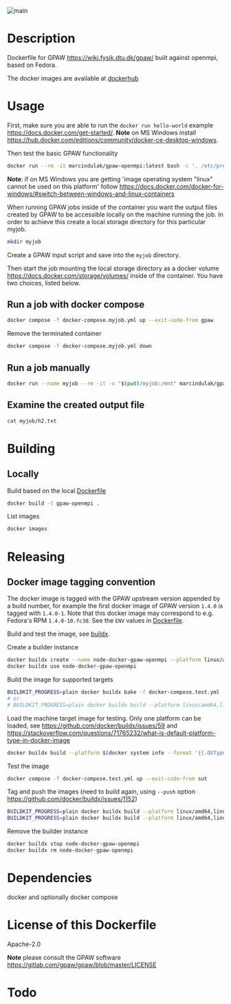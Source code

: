 ![main](https://github.com/marcindulak/docker-gpaw-openmpi/workflows/main/badge.svg)

# Description

Dockerfile for GPAW https://wiki.fysik.dtu.dk/gpaw/ built against openmpi, based on Fedora.

The docker images are available at [dockerhub](https://hub.docker.com/r/marcindulak/gpaw-openmpi)


# Usage

First, make sure you are able to run the `docker run hello-world` example https://docs.docker.com/get-started/.
**Note** on MS Windows install https://hub.docker.com/editions/community/docker-ce-desktop-windows.

Then test the basic GPAW functionality

```sh
docker run --rm -it marcindulak/gpaw-openmpi:latest bash -c '. /etc/profile.d/gpaw-*.sh&& . /etc/profile.d/modules.sh&& module use /usr/share/modulefiles&& module load mpi/openmpi && PYTHONPATH=$MPI_PYTHON3_SITEARCH OMP_NUM_THREADS=1 mpiexec --allow-run-as-root -np 2 python3 -c "import gpaw.mpi; print(gpaw.mpi.rank)"'
```

**Note**: if on MS Windows you are getting 'image operating system "linux" cannot be used on this platform' follow https://docs.docker.com/docker-for-windows/#switch-between-windows-and-linux-containers

When running GPAW jobs inside of the container you want the output files created by GPAW to
be accessible locally on the machine running the job.
In order to achieve this create a local storage directory for this particular myjob.

```sh
mkdir myjob
```

Create a GPAW input script and save into the `myjob` directory.

Then start the job mounting the local storage directory as a docker volume https://docs.docker.com/storage/volumes/ inside of the container.
You have two choices, listed below.

## Run a job with docker compose

```sh
docker compose -f docker-compose.myjob.yml up --exit-code-from gpaw
```

Remove the terminated container

```sh
docker compose -f docker-compose.myjob.yml down
```

## Run a job manually

```sh
docker run --name myjob --rm -it -v "$(pwd)/myjob:/mnt" marcindulak/gpaw-openmpi:latest bash -c '. /etc/profile.d/gpaw-*.sh&&. /etc/profile.d/modules.sh&& module use /usr/share/modulefiles&& module load mpi/openmpi && cd /mnt&& PYTHONPATH=$MPI_PYTHON3_SITEARCH OMP_NUM_THREADS=1 mpiexec --allow-run-as-root -np 2 python3 h2.py'
```

## Examine the created output file

```sh
cat myjob/h2.txt
```


# Building

## Locally

Build based on the local [Dockerfile](Dockerfile)

```sh
docker build -t gpaw-openmpi .
```

List images

```sh
docker images
```


# Releasing

## Docker image tagging convention

The docker image is tagged with the GPAW upstream version appended by a build number,
for example the first docker image of GPAW version `1.4.0` is tagged with `1.4.0-1`.
Note that this docker image may correspond to e.g. Fedora's RPM `1.4.0-10.fc30`.
See the `ENV` values in [Dockerfile](Dockerfile).

Build and test the image, see [buildx](https://docs.docker.com/engine/reference/commandline/buildx/).

Create a builder instance

```sh
docker buildx create --name node-docker-gpaw-openmpi --platform linux/amd64,linux/arm64
docker buildx use node-docker-gpaw-openmpi
```

Build the image for supported targets

```sh
BUILDKIT_PROGRESS=plain docker buildx bake -f docker-compose.test.yml --set '*.platform=linux/amd64,linux/arm64' --no-cache
# or
# BUILDKIT_PROGRESS=plain docker buildx build --platform linux/amd64,linux/arm64 --no-cache .
```

Load the machine target image for testing. Only one platform can be loaded,
see https://github.com/docker/buildx/issues/59 and https://stackoverflow.com/questions/71765232/what-is-default-platform-type-in-docker-image
```sh
docker buildx build --platform $(docker system info --format '{{.OSType}}/{{.Architecture}}') -t docker-gpaw-openmpi-sut:latest --load .
```

Test the image

```sh
docker compose -f docker-compose.test.yml up --exit-code-from sut
```

Tag and push the images (need to build again, using `--push` option https://github.com/docker/buildx/issues/1152)
```sh
BUILDKIT_PROGRESS=plain docker buildx build --platform linux/amd64,linux/arm64 -t marcindulak/gpaw-openmpi:1.4.0-1 --push .
BUILDKIT_PROGRESS=plain docker buildx build --platform linux/amd64,linux/arm64 -t marcindulak/gpaw-openmpi:latest --push .
```

Remove the builder instance

```sh
docker buildx stop node-docker-gpaw-openmpi
docker buildx rm node-docker-gpaw-openmpi
```


# Dependencies

docker and optionally docker compose


# License of this Dockerfile

Apache-2.0

**Note** please consult the GPAW software https://gitlab.com/gpaw/gpaw/blob/master/LICENSE


# Todo
